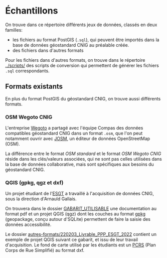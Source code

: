 # Échantillons

On trouve dans ce répertoire différents jeux de données, classés en deux familles:

* les fichiers au format PostGIS (```.sql```), qui peuvent être importés dans la base de données géostandard CNIG au préalable créée.
* des fichiers dans d'autres formats

Pour les fichiers dans d'autres formats, on trouve dans le répertoire [../scripts/](../scripts/) des scripts de conversion qui permettent de générer les fichiers ```.sql``` correspondants.

## Formats existants

En plus du format PostGIS du géostandard CNIG, on trouve aussi différents formats.

### OSM Wegoto CNIG

L'entreprise [Wegoto](https://www.wegoto.eu/) a partagé avec l'équipe Compas des données compatibles géostandard CNIG dans un format ```.osm```, que l'on peut notamment ouvrir avec [JOSM](https://josm.openstreetmap.de/), un éditeur de données OpenStreetMap (OSM).

La différence entre le format *OSM standard* et le format *OSM Wegoto CNIG* réside dans les clés/valeurs associées, qui ne sont pas celles utilisées dans la base de données collaborative, mais sont spécifiques aux besoins du géostandard CNIG.

### QGIS (gpkg, qgz et dxf)

Un projet étudiant de l'[ESGT](https://fr.wikipedia.org/wiki/%C3%89cole_sup%C3%A9rieure_des_g%C3%A9om%C3%A8tres_et_topographes) a travaillé à l'acquisition de données CNIG, sous la direction d'Arnauld Gallais. 

On trouvera dans le dossier [GABARIT_UTILISABLE](./autres-formats/220203_Livrable_PPP_ESGT_2022/220203_Données_PPP_ESGT_2022/GABARIT_UTILISABLE/) une documentation au format pdf et un projet QGIS (qgz) dont les couches au format [gpkg](https://www.geopackage.org/) (geopackage, conçu autour d'SQLite)
permettent de faire la saisie des données accessibilité.

Le dossier [autres-formats/220203_Livrable_PPP_ESGT_2022](./autres-formats/220203_Livrable_PPP_ESGT_2022/) contient un exemple de projet QGIS suivant ce gabarit, et issu de leur travail d'acquisition. Le fond de carte utilisé par les étudiants est un [PCRS](http://cnig.gouv.fr/?page_id=11745) (Plan Corps de Rue Simplifié) au format dxf.

